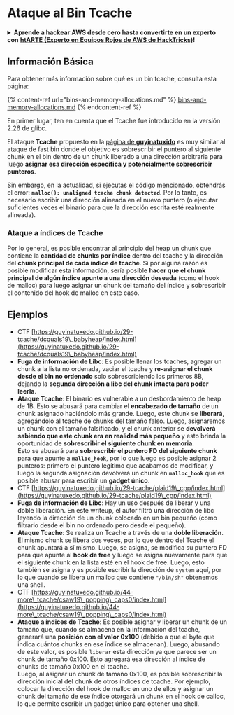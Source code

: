 # Ataque al Bin Tcache

<details>

<summary><strong>Aprende a hackear AWS desde cero hasta convertirte en un experto con</strong> <a href="https://training.hacktricks.xyz/courses/arte"><strong>htARTE (Experto en Equipos Rojos de AWS de HackTricks)</strong></a><strong>!</strong></summary>

Otras formas de apoyar a HackTricks:

* Si deseas ver tu **empresa anunciada en HackTricks** o **descargar HackTricks en PDF** ¡Consulta los [**PLANES DE SUSCRIPCIÓN**](https://github.com/sponsors/carlospolop)!
* Obtén la [**merchandising oficial de PEASS & HackTricks**](https://peass.creator-spring.com)
* Descubre [**La Familia PEASS**](https://opensea.io/collection/the-peass-family), nuestra colección exclusiva de [**NFTs**](https://opensea.io/collection/the-peass-family)
* **Únete al** 💬 [**grupo de Discord**](https://discord.gg/hRep4RUj7f) o al [**grupo de telegram**](https://t.me/peass) o **síguenos** en **Twitter** 🐦 [**@hacktricks\_live**](https://twitter.com/hacktricks\_live)**.**
* **Comparte tus trucos de hacking enviando PRs a los repositorios de** [**HackTricks**](https://github.com/carlospolop/hacktricks) y [**HackTricks Cloud**](https://github.com/carlospolop/hacktricks-cloud).

</details>

## Información Básica

Para obtener más información sobre qué es un bin tcache, consulta esta página:

{% content-ref url="bins-and-memory-allocations.md" %}
[bins-and-memory-allocations.md](bins-and-memory-allocations.md)
{% endcontent-ref %}

En primer lugar, ten en cuenta que el Tcache fue introducido en la versión 2.26 de glibc.

El ataque **Tcache** propuesto en la [página de **guyinatuxido**](https://guyinatuxedo.github.io/29-tcache/tcache\_explanation/index.html) es muy similar al ataque de fast bin donde el objetivo es sobrescribir el puntero al siguiente chunk en el bin dentro de un chunk liberado a una dirección arbitraria para luego **asignar esa dirección específica y potencialmente sobrescribir punteros**.

Sin embargo, en la actualidad, si ejecutas el código mencionado, obtendrás el error: **`malloc(): unaligned tcache chunk detected`**. Por lo tanto, es necesario escribir una dirección alineada en el nuevo puntero (o ejecutar suficientes veces el binario para que la dirección escrita esté realmente alineada).

### Ataque a índices de Tcache

Por lo general, es posible encontrar al principio del heap un chunk que contiene la **cantidad de chunks por índice** dentro del tcache y la dirección del **chunk principal de cada índice de tcache**. Si por alguna razón es posible modificar esta información, sería posible **hacer que el chunk principal de algún índice apunte a una dirección deseada** (como el hook de malloc) para luego asignar un chunk del tamaño del índice y sobrescribir el contenido del hook de malloc en este caso.

## Ejemplos

* CTF [https://guyinatuxedo.github.io/29-tcache/dcquals19\_babyheap/index.html](https://guyinatuxedo.github.io/29-tcache/dcquals19\_babyheap/index.html)
* **Fuga de información de Libc**: Es posible llenar los tcaches, agregar un chunk a la lista no ordenada, vaciar el tcache y **re-asignar el chunk desde el bin no ordenado** solo sobrescribiendo los primeros 8B, dejando la **segunda dirección a libc del chunk intacta para poder leerla**.
* **Ataque Tcache**: El binario es vulnerable a un desbordamiento de heap de 1B. Esto se abusará para cambiar el **encabezado de tamaño** de un chunk asignado haciéndolo más grande. Luego, este chunk se **liberará**, agregándolo al tcache de chunks del tamaño falso. Luego, asignaremos un chunk con el tamaño falsificado, y el chunk anterior se **devolverá sabiendo que este chunk era en realidad más pequeño** y esto brinda la oportunidad de **sobrescribir el siguiente chunk en memoria**.\
Esto se abusará para **sobrescribir el puntero FD del siguiente chunk** para que apunte a **`malloc_hook`**, por lo que luego es posible asignar 2 punteros: primero el puntero legítimo que acabamos de modificar, y luego la segunda asignación devolverá un chunk en **`malloc_hook`** que es posible abusar para escribir un **gadget único**.
* CTF [https://guyinatuxedo.github.io/29-tcache/plaid19\_cpp/index.html](https://guyinatuxedo.github.io/29-tcache/plaid19\_cpp/index.html)
* **Fuga de información de Libc**: Hay un uso después de liberar y una doble liberación. En este writeup, el autor filtró una dirección de libc leyendo la dirección de un chunk colocado en un bin pequeño (como filtrarlo desde el bin no ordenado pero desde el pequeño).
* **Ataque Tcache**: Se realiza un Tcache a través de una **doble liberación**. El mismo chunk se libera dos veces, por lo que dentro del Tcache el chunk apuntará a sí mismo. Luego, se asigna, se modifica su puntero FD para que apunte al **hook de free** y luego se asigna nuevamente para que el siguiente chunk en la lista esté en el hook de free. Luego, esto también se asigna y es posible escribir la dirección de `system` aquí, por lo que cuando se libera un malloc que contiene `"/bin/sh"` obtenemos una shell.
* CTF [https://guyinatuxedo.github.io/44-more\_tcache/csaw19\_popping\_caps0/index.html](https://guyinatuxedo.github.io/44-more\_tcache/csaw19\_popping\_caps0/index.html)
* **Ataque a índices de Tcache**: Es posible asignar y liberar un chunk de un tamaño que, cuando se almacena en la información del tcache, generará una **posición con el valor 0x100** (debido a que el byte que indica cuántos chunks en ese índice se almacenan). Luego, abusando de este valor, es posible `liberar` esta dirección ya que parece ser un chunk de tamaño 0x100. Esto agregará esa dirección al índice de chunks de tamaño 0x100 en el tcache.\
Luego, al asignar un chunk de tamaño 0x100, es posible sobrescribir la dirección inicial del chunk de otros índices de tcache. Por ejemplo, colocar la dirección del hook de malloc en uno de ellos y asignar un chunk del tamaño de ese índice otorgará un chunk en el hook de calloc, lo que permite escribir un gadget único para obtener una shell.
